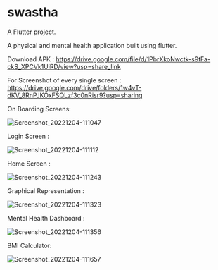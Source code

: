 # swastha

A Flutter project.

A physical and mental health application built using flutter.

Download APK : https://drive.google.com/file/d/1PbrXkoNwctk-s9tFa-ckS_XPCVk1UiRD/view?usp=share_link

For Screenshot of every single screen : https://drive.google.com/drive/folders/1w4vT-dKV_8RnPJKOxFSQLzf3c0nRisr9?usp=sharing
  
  On Boarding Screens: 
  
![Screenshot_20221204-111047](https://user-images.githubusercontent.com/76237499/205479603-f25e2f24-8649-4992-8728-ef2dc93adbd3.jpg)

Login Screen :

![Screenshot_20221204-111112](https://user-images.githubusercontent.com/76237499/205479639-68dc339a-841d-472b-a5ff-184895435fea.jpg)

Home Screen :

![Screenshot_20221204-111243](https://user-images.githubusercontent.com/76237499/205479663-ed2ded0e-e6d3-4df3-a729-f82f53643c82.jpg)


Graphical Representation :

![Screenshot_20221204-111323](https://user-images.githubusercontent.com/76237499/205479686-005bf9ff-1ac7-4c70-a2fd-4873e7e281e6.jpg)

Mental Health Dashboard :

![Screenshot_20221204-111356](https://user-images.githubusercontent.com/76237499/205479703-f978bf71-5982-4c6b-964c-e0cad97b4df9.jpg)

BMI Calculator:

![Screenshot_20221204-111657](https://user-images.githubusercontent.com/76237499/205479715-37b0fd37-0f08-4a17-8256-6cc9469542aa.jpg)
